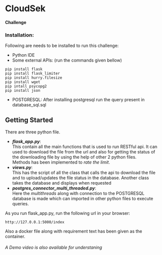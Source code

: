 # CloudSek
#### Challenge  
  
  ### Installation:
  Following are needs to be installed to run this challenge:
  * Python IDE
  * Some external APIs: (run the commands given bellow)  
   ```
pip install flask  
pip install flask_limiter  
pip install hurry.filesize  
pip install wget  
pip intall psycopg2  
pip install json  
```
 
  * POSTGRESQL: After installing postgresql run the query present in database_sql.sql
  
## Getting Started
There are three python file.  
* **_flask_app.py_**:  
This contain all the main functions that is used to run RESTful api. It can used to download the file from the url and also for getting the status of the downloading file by using the help of other 2 python files.  
Methods has been implemented to _rate the limit_.
* **_views.py_**:  
This has the script of all the class that calls the api to download the file and to upload/updates the file status in the database. Another class takes the database and displays when requested
* **_postgres_connector_multi_threaded.py_**:  
Here the _multithreads_ along with connection to the POSTGRESQL database is made which can imported in other python files to execute queries.  
  
 As you run flask_app.py, run the following url in your browser:
 ```
 http://127.0.0.1:5000/index
 ```
 
Also a docker file along with requirement text has been given as the container.
###### A Demo video is also available for understaning ######
